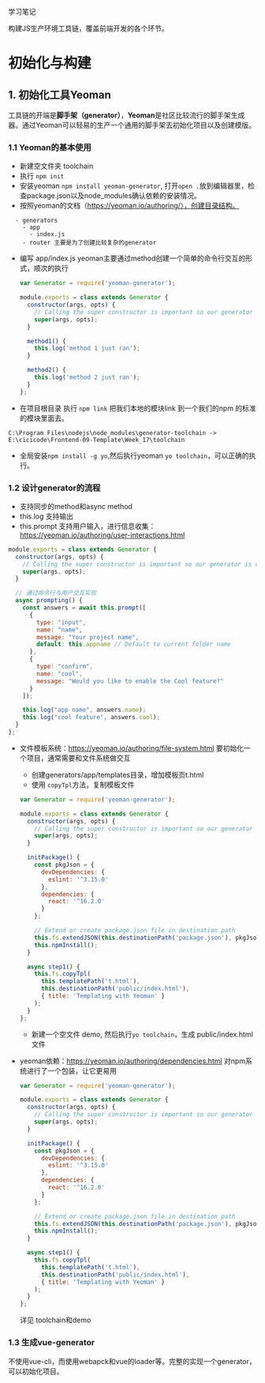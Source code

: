 学习笔记

构建JS生产环境工具链，覆盖前端开发的各个环节。

# 初始化与构建
## 1. 初始化工具Yeoman

工具链的开端是**脚手架（generator）**，**Yeoman**是社区比较流行的脚手架生成器。通过Yeoman可以轻易的生产一个通用的脚手架去初始化项目以及创建模版。

### 1.1 Yeoman的基本使用

+ 新建空文件夹 toolchain
+ 执行 `npm init`
+ 安装yeoman `npm install yeoman-generator`, 打开`open .`放到编辑器里，检查package.json以及node_modules确认依赖的安装情况。
+ 按照yeoman的文档（https://yeoman.io/authoring/），创建目录结构。
```mark-down
  - generators
    - app
      - index.js
    - router 主要是为了创建比较复杂的generator
```
+ 编写 app/index.js
  yeoman主要通过method创建一个简单的命令行交互的形式，顺次的执行
  ```js
  var Generator = require('yeoman-generator');

  module.exports = class extends Generator {
    constructor(args, opts) {
      // Calling the super constructor is important so our generator is correctly set up
      super(args, opts);
    }

    method1() {
      this.log('method 1 just ran');
    }

    method2() {
      this.log('method 2 just ran');
    }
  };
  ```
+ 在项目根目录 执行 `npm link` 把我们本地的模块link 到一个我们的npm 的标准的模块里面去。
```
C:\Program Files\nodejs\node_modules\generator-toolchain -> E:\cicicode\Frontend-09-Template\Week_17\toolchain
```
+ 全局安装`npm install -g yo`,然后执行yeoman `yo toolchain`，可以正确的执行。


### 1.2 设计generator的流程

+ 支持同步的method和async method
+ this.log 支持输出
+ this.prompt 支持用户输入，进行信息收集： https://yeoman.io/authoring/user-interactions.html
```js
module.exports = class extends Generator {
  constructor(args, opts) {
    // Calling the super constructor is important so our generator is correctly set up
    super(args, opts);
  }

  // 通过命令行与用户交互实现
  async prompting() {
    const answers = await this.prompt([
      {
        type: "input",
        name: "name",
        message: "Your project name",
        default: this.appname // Default to current folder name
      },
      {
        type: "confirm",
        name: "cool",
        message: "Would you like to enable the Cool feature?"
      }
    ]);

    this.log("app name", answers.name);
    this.log("cool feature", answers.cool);
  }
};
```
+ 文件模板系统：https://yeoman.io/authoring/file-system.html 要初始化一个项目，通常需要和文件系统做交互
  - 创建generators/app/templates目录，增加模板页t.html
  - 使用 `copyTpl`方法，复制模板文件
  ```js
  var Generator = require('yeoman-generator');

  module.exports = class extends Generator {
    constructor(args, opts) {
      // Calling the super constructor is important so our generator is correctly set up
      super(args, opts);
    }

    initPackage() {
      const pkgJson = {
        devDependencies: {
          eslint: '^3.15.0'
        },
        dependencies: {
          react: '^16.2.0'
        }
      };

      // Extend or create package.json file in destination path
      this.fs.extendJSON(this.destinationPath('package.json'), pkgJson);
      this.npmInstall();
    }

    async step1() {
      this.fs.copyTpl(
        this.templatePath('t.html'),
        this.destinationPath('public/index.html'),
        { title: 'Templating with Yeoman' }
      );
    }
  };
  ```
  - 新建一个空文件 demo, 然后执行`yo toolchain`，生成 public/index.html文件
+ yeoman依赖：https://yeoman.io/authoring/dependencies.html 对npm系统进行了一个包装，让它更易用
  ```js
  var Generator = require('yeoman-generator');

  module.exports = class extends Generator {
    constructor(args, opts) {
      // Calling the super constructor is important so our generator is correctly set up
      super(args, opts);
    }

    initPackage() {
      const pkgJson = {
        devDependencies: {
          eslint: '^3.15.0'
        },
        dependencies: {
          react: '^16.2.0'
        }
      };

      // Extend or create package.json file in destination path
      this.fs.extendJSON(this.destinationPath('package.json'), pkgJson);
      this.npmInstall();
    }

    async step1() {
      this.fs.copyTpl(
        this.templatePath('t.html'),
        this.destinationPath('public/index.html'),
        { title: 'Templating with Yeoman' }
      );
    }
  };
  ```

  详见 toolchain和demo

### 1.3 生成vue-generator

不使用vue-cli，而使用webapck和vue的loader等。完整的实现一个generator，可以初始化项目。








